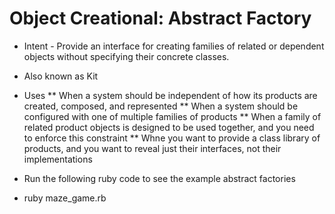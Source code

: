 # Object Creational: Abstract Factory

* Intent - Provide an interface for creating families of related or dependent objects without specifying their concrete classes.

* Also known as Kit

* Uses
** When a system should be independent of how its products are created, composed, and represented
** When a system should be configured with one of multiple families of products
** When a family of related product objects is designed to be used together, and you need to enforce this constraint
** Whne you want to provide a class library of products, and you want to reveal just their interfaces, not their implementations

* Run the following ruby code to see the example abstract factories
* ruby maze_game.rb
